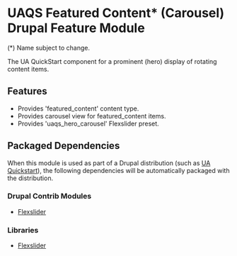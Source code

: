 # UAQS Featured Content* (Carousel) Drupal Feature Module

(*) Name subject to change.

The UA QuickStart component for a prominent (hero) display of rotating content items.

## Features

- Provides 'featured_content' content type.
- Provides carousel view for featured_content items.
- Provides 'uaqs_hero_carousel' Flexslider preset.

## Packaged Dependencies

When this module is used as part of a Drupal distribution (such as [UA Quickstart](https://bitbucket.org/ua_drupal/ua_quickstart)), the following dependencies will be automatically packaged with the distribution.

### Drupal Contrib Modules

- [Flexslider](https://www.drupal.org/project/flexslider)

### Libraries

- [Flexslider](http://www.woothemes.com/flexslider/)
